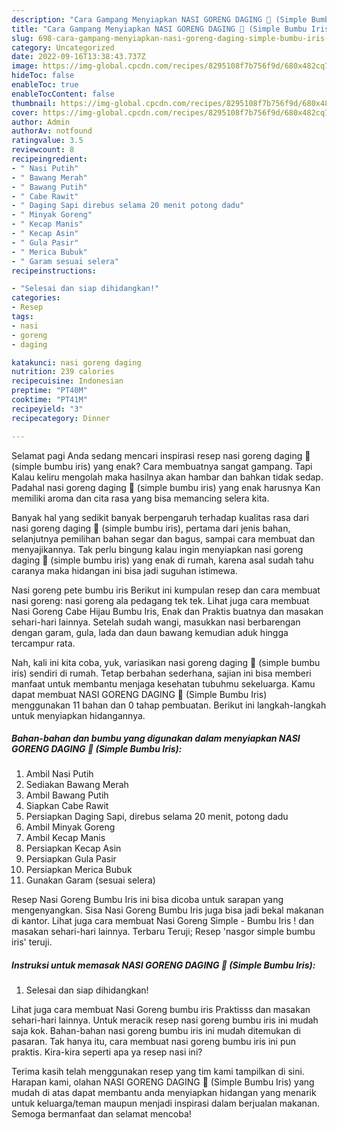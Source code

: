 ```yaml
---
description: "Cara Gampang Menyiapkan NASI GORENG DAGING 🐂 (Simple Bumbu Iris) yang Enak}"
title: "Cara Gampang Menyiapkan NASI GORENG DAGING 🐂 (Simple Bumbu Iris) yang Enak}"
slug: 698-cara-gampang-menyiapkan-nasi-goreng-daging-simple-bumbu-iris-yang-enak
category: Uncategorized
date: 2022-09-16T13:38:43.737Z
image: https://img-global.cpcdn.com/recipes/8295108f7b756f9d/680x482cq70/nasi-goreng-daging-simple-bumbu-iris-foto-resep-utama.jpg
hideToc: false
enableToc: true
enableTocContent: false
thumbnail: https://img-global.cpcdn.com/recipes/8295108f7b756f9d/680x482cq70/nasi-goreng-daging-simple-bumbu-iris-foto-resep-utama.jpg
cover: https://img-global.cpcdn.com/recipes/8295108f7b756f9d/680x482cq70/nasi-goreng-daging-simple-bumbu-iris-foto-resep-utama.jpg
author: Admin
authorAv: notfound
ratingvalue: 3.5
reviewcount: 8
recipeingredient:
- " Nasi Putih"
- " Bawang Merah"
- " Bawang Putih"
- " Cabe Rawit"
- " Daging Sapi direbus selama 20 menit potong dadu"
- " Minyak Goreng"
- " Kecap Manis"
- " Kecap Asin"
- " Gula Pasir"
- " Merica Bubuk"
- " Garam sesuai selera"
recipeinstructions:

- "Selesai dan siap dihidangkan!"
categories:
- Resep
tags:
- nasi
- goreng
- daging

katakunci: nasi goreng daging 
nutrition: 239 calories
recipecuisine: Indonesian
preptime: "PT40M"
cooktime: "PT41M"
recipeyield: "3"
recipecategory: Dinner

---
```



Selamat pagi Anda sedang mencari inspirasi resep nasi goreng daging 🐂 (simple bumbu iris) yang enak? Cara membuatnya sangat gampang. Tapi Kalau keliru mengolah maka hasilnya akan hambar dan bahkan tidak sedap. Padahal nasi goreng daging 🐂 (simple bumbu iris) yang enak harusnya Kan memiliki aroma dan cita rasa yang bisa memancing selera kita.


Banyak hal yang sedikit banyak berpengaruh terhadap kualitas rasa dari nasi goreng daging 🐂 (simple bumbu iris), pertama dari jenis bahan, selanjutnya pemilihan bahan segar dan bagus, sampai cara membuat dan menyajikannya. Tak perlu bingung kalau ingin menyiapkan nasi goreng daging 🐂 (simple bumbu iris) yang enak di rumah, karena asal sudah tahu caranya maka hidangan ini bisa jadi suguhan istimewa.

Nasi goreng pete bumbu iris Berikut ini kumpulan resep dan cara membuat nasi goreng: nasi goreng ala pedagang tek tek. Lihat juga cara membuat Nasi Goreng Cabe Hijau Bumbu Iris, Enak dan Praktis buatnya dan masakan sehari-hari lainnya. Setelah sudah wangi, masukkan nasi berbarengan dengan garam, gula, lada dan daun bawang kemudian aduk hingga tercampur rata.


Nah, kali ini kita coba, yuk, variasikan nasi goreng daging 🐂 (simple bumbu iris) sendiri di rumah. Tetap berbahan sederhana, sajian ini bisa memberi manfaat untuk membantu menjaga kesehatan tubuhmu sekeluarga. Kamu dapat membuat NASI GORENG DAGING 🐂 (Simple Bumbu Iris) menggunakan 11 bahan dan 0 tahap pembuatan. Berikut ini langkah-langkah untuk menyiapkan hidangannya.

<!--inarticleads1-->

##### Bahan-bahan dan bumbu yang digunakan dalam menyiapkan NASI GORENG DAGING 🐂 (Simple Bumbu Iris):

1. Ambil  Nasi Putih
1. Sediakan  Bawang Merah
1. Ambil  Bawang Putih
1. Siapkan  Cabe Rawit
1. Persiapkan  Daging Sapi, direbus selama 20 menit, potong dadu
1. Ambil  Minyak Goreng
1. Ambil  Kecap Manis
1. Persiapkan  Kecap Asin
1. Persiapkan  Gula Pasir
1. Persiapkan  Merica Bubuk
1. Gunakan  Garam (sesuai selera)


Resep Nasi Goreng Bumbu Iris ini bisa dicoba untuk sarapan yang mengenyangkan. Sisa Nasi Goreng Bumbu Iris juga bisa jadi bekal makanan di kantor. Lihat juga cara membuat Nasi Goreng Simple - Bumbu Iris ! dan masakan sehari-hari lainnya. Terbaru Teruji; Resep &#39;nasgor simple bumbu iris&#39; teruji. 

<!--inarticleads2-->

##### Instruksi untuk memasak NASI GORENG DAGING 🐂 (Simple Bumbu Iris):


1. Selesai dan siap dihidangkan!

Lihat juga cara membuat Nasi Goreng bumbu iris Praktisss dan masakan sehari-hari lainnya. Untuk meracik resep nasi goreng bumbu iris ini mudah saja kok. Bahan-bahan nasi goreng bumbu iris ini mudah ditemukan di pasaran. Tak hanya itu, cara membuat nasi goreng bumbu iris ini pun praktis. Kira-kira seperti apa ya resep nasi ini? 

Terima kasih telah menggunakan resep yang tim kami tampilkan di sini. Harapan kami, olahan NASI GORENG DAGING 🐂 (Simple Bumbu Iris) yang mudah di atas dapat membantu anda menyiapkan hidangan yang menarik untuk keluarga/teman maupun menjadi inspirasi dalam berjualan makanan. Semoga bermanfaat dan selamat mencoba!
